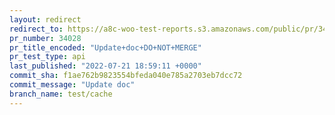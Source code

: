 ```yaml
---
layout: redirect
redirect_to: https://a8c-woo-test-reports.s3.amazonaws.com/public/pr/34028/api/index.html
pr_number: 34028
pr_title_encoded: "Update+doc+DO+NOT+MERGE"
pr_test_type: api
last_published: "2022-07-21 18:59:11 +0000"
commit_sha: f1ae762b9823554bfeda040e785a2703eb7dcc72
commit_message: "Update doc"
branch_name: test/cache
---
```

